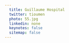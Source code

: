 ```yaml
---
  title: Guillaume Hospital
  twitter: tioumen 
  photo: 55.jpg
  linkedin: none
  keynotes: false
  sitemap: false
---
```

